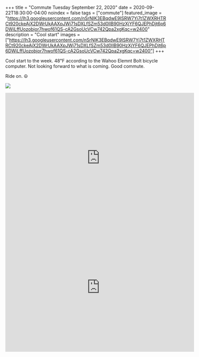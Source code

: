 +++
title =  "Commute Tuesday September 22, 2020"
date = 2020-09-22T18:30:00-04:00
noindex = false
tags = ["commute"]
featured_image = "https://lh3.googleusercontent.com/nSrNIK3EBqdwE9ISRW7Yi7t1ZWXRHTRCt920ckeAjX2DWrUkAAXpJWj71sDXLfSZm53d0IlB90HzXjYF6QJEPhDjt6p6DWiLffUozobjor7hwof61QS-cA2GsoUcVCw742Qpa2xgKqc=w2400"
description = "Cool start"
images = ["https://lh3.googleusercontent.com/nSrNIK3EBqdwE9ISRW7Yi7t1ZWXRHTRCt920ckeAjX2DWrUkAAXpJWj71sDXLfSZm53d0IlB90HzXjYF6QJEPhDjt6p6DWiLffUozobjor7hwof61QS-cA2GsoUcVCw742Qpa2xgKqc=w2400"]
+++

Cool start to the week. 48℉ according to the Wahoo Elemnt Bolt bicycle computer. Not looking forward to what is coming. Good commute.

Ride on. ☮

<a href='https://lh3.googleusercontent.com/4B7WtqPHHIf2VMCNt5rglbNjaJvLmOt2Fbh6FYCUpnzfCjqQTn3ueKZNfIGgPK_2Sv4DSOqIQOsU33sX963pPSQJLhp-IIAe2FVyEldq5-OwBEZDkuKO9etZBX47vhveZrrluoAoPFU=w2400'><img src='https://lh3.googleusercontent.com/4B7WtqPHHIf2VMCNt5rglbNjaJvLmOt2Fbh6FYCUpnzfCjqQTn3ueKZNfIGgPK_2Sv4DSOqIQOsU33sX963pPSQJLhp-IIAe2FVyEldq5-OwBEZDkuKO9etZBX47vhveZrrluoAoPFU=w2400'></a>

<iframe height='405' width='590' frameborder='0' allowtransparency='true' scrolling='no' src='https://www.strava.com/activities/4095923245/embed/db10b6fb6e3bfc5609b6585d16b0a03ae23884f8'></iframe>

<iframe height='405' width='590' frameborder='0' allowtransparency='true' scrolling='no' src='https://www.strava.com/activities/4099077002/embed/d37b5da0c096bd8e1698bd88237a51dd27b7f173'></iframe>
